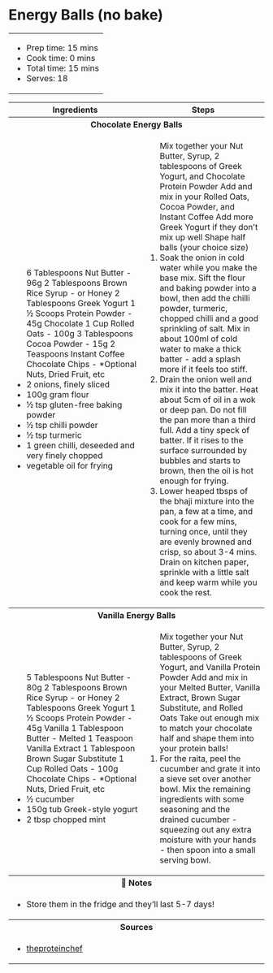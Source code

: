 # Energy Balls (no bake)

<table class="table table-striped">
    <tr>
        <td colspan="2">
        <ul>
            <li>Prep time: 15 mins</li>
            <li>Cook time: 0 mins</li>
            <li>Total time: 15 mins</li>
            <li>Serves: 18</li>
        </ul>
        </td>
    </tr>
</table>

<table class="table table-striped">
  <thead>
    <tr>
      <th scope="col">Ingredients</th>
      <th scope="col">Steps</th>
    </tr>
  </thead>
  <tbody>
    <tr>
      <th colspan="2">Chocolate Energy Balls</th>
    </tr>
    <tr>
      <td scope="row">
        <ul>
            6 Tablespoons Nut Butter - 96g
    2 Tablespoons Brown Rice Syrup - or Honey
    2 Tablespoons Greek Yogurt
    1 ½ Scoops Protein Powder - 45g Chocolate
    1 Cup Rolled Oats - 100g
    3 Tablespoons Cocoa Powder - 15g
    2 Teaspoons Instant Coffee
    Chocolate Chips - *Optional Nuts, Dried Fruit, etc
            <li>2 onions, finely sliced</li>
            <li>100g gram flour</li>
            <li>½ tsp gluten-free baking powder</li>
            <li>½ tsp chilli powder</li>
            <li>½ tsp turmeric</li>
            <li>1 green chilli, deseeded and very finely chopped</li>
            <li>vegetable oil for frying</li>
        </ul>
      </td>
      <td>
        <ol>
            Mix together your Nut Butter, Syrup, 2 tablespoons of Greek Yogurt, and Chocolate Protein Powder
    Add and mix in your Rolled Oats, Cocoa Powder, and Instant Coffee
    Add more Greek Yogurt if they don’t mix up well
    Shape half balls (your choice size)
            <li>Soak the onion in cold water while you make the base mix. Sift the flour and baking powder into a bowl, then add the chilli powder, turmeric, chopped chilli and a good sprinkling of salt. Mix in about 100ml of cold water to make a thick batter - add a splash more if it feels too stiff.</li>
            <li>Drain the onion well and mix it into the batter. Heat about 5cm of oil in a wok or deep pan. Do not fill the pan more than a third full. Add a tiny speck of batter. If it rises to the surface surrounded by bubbles and starts to brown, then the oil is hot enough for frying.</li>
            <li>Lower heaped tbsps of the bhaji mixture into the pan, a few at a time, and cook for a few mins, turning once, until they are evenly browned and crisp, so about 3-4 mins. Drain on kitchen paper, sprinkle with a little salt and keep warm while you cook the rest.</li>
        </ol>
      </td>
    </tr>
    <tr>
      <th colspan="2">Vanilla Energy Balls</th>
    </tr>
    <tr>
      <td scope="row">
        <ul>
            5 Tablespoons Nut Butter - 80g
    2 Tablespoons Brown Rice Syrup - or Honey
    2 Tablespoons Greek Yogurt
    1 ½ Scoops Protein Powder - 45g Vanilla
    1 Tablespoon Butter - Melted
    1 Teaspoon Vanilla Extract
    1 Tablespoon Brown Sugar Substitute
    1 Cup Rolled Oats - 100g
    Chocolate Chips - *Optional Nuts, Dried Fruit, etc
            <li>½ cucumber</li>
            <li>150g tub Greek-style yogurt</li>
            <li>2 tbsp chopped mint</li>
        </ul>
      </td>
      <td>
        <ol>
            Mix together your Nut Butter, Syrup, 2 tablespoons of Greek Yogurt, and Vanilla Protein Powder
    Add and mix in your Melted Butter, Vanilla Extract, Brown Sugar Substitute, and Rolled Oats
    Take out enough mix to match your chocolate half and shape them into your protein balls!
            <li>For the raita, peel the cucumber and grate it into a sieve set over another bowl. Mix the remaining ingredients with some seasoning and the drained cucumber - squeezing out any extra moisture with your hands - then spoon into a small serving bowl.</li>
        </ol>
      </td>
    </tr>
    <tr>
      <th colspan="2">📝 Notes</th>
    </tr>
    <tr>
      <td colspan="2">
        <ul>
            <li>Store them in the fridge and they’ll last 5-7 days!</li>
        </ul>
      </td>
    </tr>
    <tr>
      <th colspan="2">Sources</th>
    </tr>
    <tr>
      <td colspan="2">
        <ul>
            <li><a href="https://theproteinchef.co/the-best-protein-energy-balls-ever/" target="_blank">theproteinchef</a></li>
        </ul>
      </td>
    </tr>
  </tbody>
</table>
